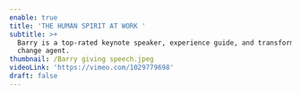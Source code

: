 ```yaml
---
enable: true
title: 'THE HUMAN SPIRIT AT WORK '
subtitle: >+
  Barry is a top-rated keynote speaker, experience guide, and transformative
  change agent.
thumbnail: /Barry giving speech.jpeg
videoLink: 'https://vimeo.com/1029779698'
draft: false
---
```

